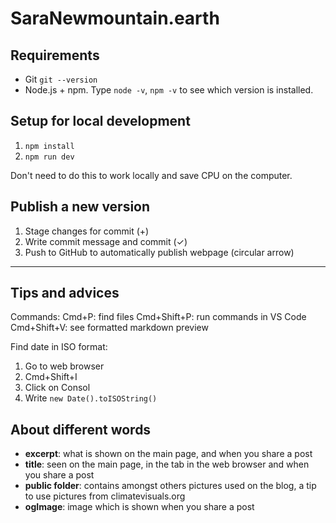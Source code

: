 # SaraNewmountain.earth

## Requirements

-   Git `git --version`
-   Node.js + npm. Type `node -v`, `npm -v` to see which version is installed.

## Setup for local development

1. `npm install`
2. `npm run dev`

Don't need to do this to work locally and save CPU on the computer.

## Publish a new version

1. Stage changes for commit (+)
2. Write commit message and commit (✓)
3. Push to GitHub to automatically publish webpage (circular arrow)

---

## Tips and advices

Commands:
Cmd+P: find files
Cmd+Shift+P: run commands in VS Code
Cmd+Shift+V: see formatted markdown preview

Find date in ISO format:

1. Go to web browser
2. Cmd+Shift+I
3. Click on Consol
4. Write `new Date().toISOString()`

## About different words

-   **excerpt**: what is shown on the main page, and when you share a post
-   **title**: seen on the main page, in the tab in the web browser and when you share a post
-   **public folder**: contains amongst others pictures used on the blog, a tip to use pictures from climatevisuals.org
-   **ogImage**: image which is shown when you share a post
